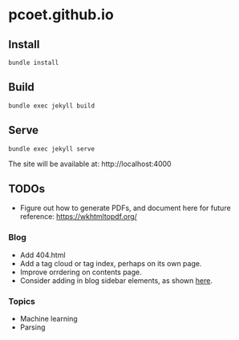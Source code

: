 # pcoet.github.io

## Install

    bundle install

## Build

    bundle exec jekyll build

## Serve

    bundle exec jekyll serve

The site will be available at: http://localhost:4000

## TODOs

* Figure out how to generate PDFs, and document here for future reference: https://wkhtmltopdf.org/

### Blog
* Add 404.html
* Add a tag cloud or tag index, perhaps on its own page.
* Improve orrdering on contents page.
* Consider adding in blog sidebar elements, as shown [here](https://getbootstrap.com/docs/3.4/examples/blog/).

### Topics
* Machine learning
* Parsing